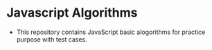 # Javascript Algorithms

- This repository contains JavaScript basic alogorithms for practice purpose with test cases.